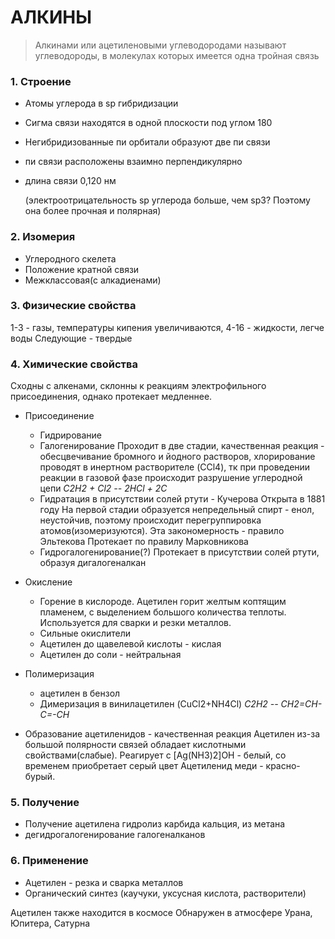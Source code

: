 # АЛКИНЫ
> Алкинами или ацетиленовыми углеводородами называют углеводороды, в молекулах которых имеется одна тройная связь

### 1. Строение 
- Атомы углерода в sp гибридизации
- Сигма связи находятся в одной плоскости под углом 180
- Негибридизованные пи орбитали образуют две пи связи
- пи связи расположены взаимно перпендикулярно
- длина связи 0,120 нм 
	
	(электроотрицательность sp углерода больше, чем sp3? Поэтому она более прочная и полярная)
### 2. Изомерия
- Углеродного скелета
- Положение кратной связи
- Межклассовая(с алкадиенами)
	
### 3. Физические свойства
1-3 - газы, температуры кипения увеличиваются,
	4-16 - жидкости, легче воды
	Следующие - твердые
### 4. Химические свойства
Сходны с алкенами, склонны к реакциям электрофильного присоединения, однако протекает медленнее.
	
- Присоединение
   - Гидрирование
   - Галогенирование 
	   Проходит в две стадии, качественная реакция - обесцвечивание бромного и йодного растворов, хлорирование проводят в инертном растворителе (CCl4), тк при проведении реакции в газовой фазе происходит разрушение углеродной цепи
	_C2H2 + Cl2 -- 2HCl + 2C_
	- Гидратация в присутствии солей ртути - Кучерова
	   Открыта в 1881 году
	   На первой стадии образуется непредельный спирт - енол, неустойчив, поэтому происходит перегруппировка атомов(изомеризуются). 
Эта закономерность - правило Эльтекова
	   Протекает по правилу Марковникова
    - Гидрогалогенирование(?) 
	   Протекает в присутствии солей ртути, образуя дигалогеналкан
	
- Окисление
	- Горение в кислороде. Ацетилен горит желтым коптящим пламенем, с выделением большого количества теплоты. Используется для сварки и резки металлов.
	- Сильные окислители 
	- Ацетилен до щавелевой кислоты - кислая
	- Ацетилен до соли - нейтральная
	
- Полимеризация
	- ацетилен в бензол
	- Димеризация в винилацетилен (CuCl2+NH4Cl)
	  _C2H2 -- CH2=CH-C=-CH_
	
- Образование ацетиленидов - качественная реакция
	Ацетилен из-за большой полярности связей обладает кислотными свойствами(слабые).
	Реагирует с [Ag(NH3)2]OH - белый, со временем приобретает серый цвет 
	Ацетиленид меди - красно-бурый. 
	
	
### 5. Получение
- Получение ацетилена гидролиз карбида кальция, из метана
- дегидрогалогенирование галогеналканов
	
### 6. Применение 
- Ацетилен - резка и сварка металлов
- Органический синтез (каучуки, уксусная кислота, растворители)

Ацетилен также находится в космосе
Обнаружен в атмосфере Урана, Юпитера, Сатурна
